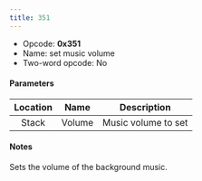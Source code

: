 ```yaml
---
title: 351
---
```


-   Opcode: **0x351**
-   Name: set music volume
-   Two-word opcode: No

#### Parameters

| Location |  Name  |     Description     |
|:--------:|:------:|:-------------------:|
|  Stack   | Volume | Music volume to set |

#### Notes

Sets the volume of the background music.
